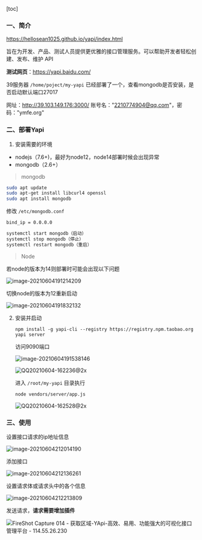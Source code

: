 [toc]

### 一、简介

https://hellosean1025.github.io/yapi/index.html

旨在为开发、产品、测试人员提供更优雅的接口管理服务。可以帮助开发者轻松创建、发布、维护 API

**测试网页**：https://yapi.baidu.com/

39服务器 `/home/poject/my-yapi` 已经部署了一个，查看mongodb是否安装，是否启动默认端口27017

网址：http://39.103.149.176:3000/  账号名："2210774904@qq.com"，密码："ymfe.org"

### 二、部署Yapi

1. 安装需要的环境

- nodejs（7.6+)，最好为node12，node14部署时候会出现异常
- mongodb（2.6+）

>mongodb

```sh
sudo apt update
sudo apt-get install libcurl4 openssl
sudo apt install mongodb
```

修改 `/etc/mongodb.conf`  

```sh
bind_ip = 0.0.0.0
```

```sh
systemctl start mongodb（启动）
systemctl stop mongodb（停止）
systemctl restart mongodb（重启）
```

> Node

若node的版本为14则部署时可能会出现以下问题

![image-20210604191214209](https://file-ykq.oss-cn-shanghai.aliyuncs.com/img/20210604191214.png)

切换node的版本为12重新启动

![image-20210604191832132](https://file-ykq.oss-cn-shanghai.aliyuncs.com/img/20210604191832.png)

2. 安装并启动

   ```shell
   npm install -g yapi-cli --registry https://registry.npm.taobao.org
   yapi server
   ```

   访问9090端口

   ![image-20210604191538146](https://file-ykq.oss-cn-shanghai.aliyuncs.com/img/20210604191538.png)

   ![QQ20210604-162236@2x](https://file-ykq.oss-cn-shanghai.aliyuncs.com/img/20210604191325.png)

   进入 `/root/my-yapi` 目录执行

   ```sh
   node vendors/server/app.js
   ```

   ![QQ20210604-162528@2x](https://file-ykq.oss-cn-shanghai.aliyuncs.com/img/20210604192107.png)

### 三、使用

设置接口请求的ip地址信息

![image-20210604212014190](https://file-ykq.oss-cn-shanghai.aliyuncs.com/img/20210604212014.png)

添加接口

![image-20210604212136261](https://file-ykq.oss-cn-shanghai.aliyuncs.com/img/20210604212136.png)

设置请求体或请求头中的各个信息

![image-20210604212213809](https://file-ykq.oss-cn-shanghai.aliyuncs.com/img/20210604212213.png)

发送请求，**请求需要增加插件**

![FireShot Capture 014 - 获取区域-YApi-高效、易用、功能强大的可视化接口管理平台 - 114.55.26.230](https://file-ykq.oss-cn-shanghai.aliyuncs.com/img/20210604212350.png)






















